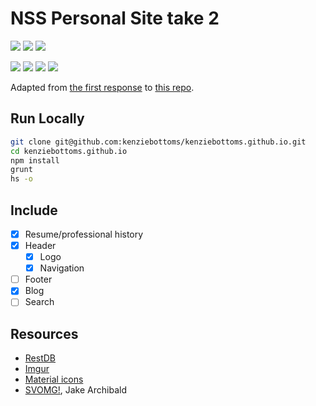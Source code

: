 # NSS Personal Site take 2

![](https://img.shields.io/badge/data-json-lightgrey.svg)
![](https://img.shields.io/badge/data-restdb.io-FF6600.svg)
![](https://img.shields.io/badge/css_preprocessor-sass-DC4497.svg)

![](https://img.shields.io/badge/jquery-v3.3.1-005FAD.svg)
![](https://img.shields.io/badge/grunt-v1.0.3-ED8024.svg)
![](https://img.shields.io/badge/angularJS-v1.7.5-D00027.svg)
![](https://img.shields.io/badge/browserify-v16.2.3-E6B359.svg)

Adapted from [the first response](https://github.com/kenziebottoms/nss-my-site-v1) to [this repo](https://github.com/nss-day-cohort-23/personal-site-instructions).

## Run Locally

```bash
git clone git@github.com:kenziebottoms/kenziebottoms.github.io.git
cd kenziebottoms.github.io
npm install
grunt
hs -o
```

## Include

- [x] Resume/professional history
- [x] Header
    - [x] Logo
    - [x] Navigation
- [ ] Footer
- [x] Blog
- [ ] Search

## Resources

- [RestDB](https://restdb.io/)
- [Imgur](https://imgur.com/)
- [Material icons](https://material.io/icons/)
- [SVOMG!](https://jakearchibald.github.io/svgomg/), Jake Archibald